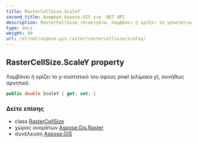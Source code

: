 ```yaml
---
title: RasterCellSize.ScaleY
second_title: Αναφορά Aspose.GIS για .NET API
description: RasterCellSize ιδιοκτησία. Λαμβάνει ή ορίζει το yσυστατικό του ύψους pixel κλίμακα y συνήθως αρνητικό.
type: docs
weight: 40
url: /el/net/aspose.gis.raster/rastercellsize/scaley/
---
```

## RasterCellSize.ScaleY property

Λαμβάνει ή ορίζει το y-συστατικό του ύψους pixel (κλίμακα y), συνήθως αρνητικό.

```csharp
public double ScaleY { get; set; }
```

### Δείτε επίσης

* class [RasterCellSize](../)
* χώρος ονομάτων [Aspose.Gis.Raster](../../rastercellsize/)
* συνέλευση [Aspose.GIS](../../../)



